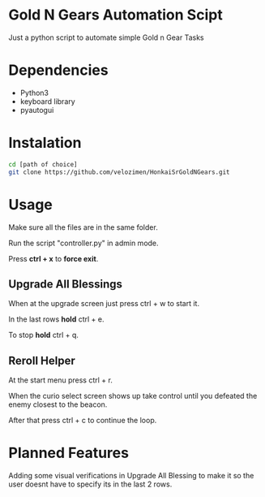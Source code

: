 # Gold N Gears Automation Scipt
Just a python script to automate simple Gold n Gear Tasks

# Dependencies
- Python3
- keyboard library
- pyautogui

# Instalation
```sh
cd [path of choice]
git clone https://github.com/velozimen/HonkaiSrGoldNGears.git
```

# Usage
Make sure all the files are in the same folder.

Run the script "controller.py" in admin mode.

Press **ctrl + x** to **force exit**.

## Upgrade All Blessings
When at the upgrade screen just press ctrl + w to start it.

In the last rows **hold** ctrl + e.

To stop **hold** ctrl + q.

## Reroll Helper
At the start menu press ctrl + r.

When the curio select screen shows up take control until you defeated the enemy closest to the beacon.

After that press ctrl + c to continue the loop.

# Planned Features
Adding some visual verifications in Upgrade All Blessing to make it so the user doesnt have to specify its in the last 2 rows.
  
